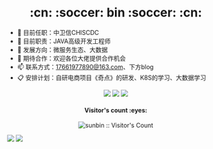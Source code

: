 <h1 align="center">:cn: :soccer: bin :soccer: :cn:</h1>

- 🏢 目前任职：中卫信CHISCDC
- 🌱 目前职责：JAVA高级开发工程师
- 🤔 发展方向：微服务生态、大数据
- 🙋 期待合作：欢迎各位大佬提供合作机会
- 📫 联系方式：17661977890@163.com、下方blog
- 📋 安排计划：自研电商项目《奇点》的研发、K8S的学习、大数据学习


<div align="center">

[![](https://img.shields.io/badge/-BLOG-important?&style=for-the-badge&logo=blogger&logoColor=white)](https://blog.ameilin.com/)
![](https://img.shields.io/badge/-Email-blue?style=for-the-badge&logo=Minutemailer&logoColor=white)
[![](https://img.shields.io/badge/-BLOG-important?&style=for-the-badge&logo=rss&logoColor=white)](https://17661977890.github.io/)
</div>

<h4 align="center">Visitor's count :eyes:</h4>
<p align="center"><img src="https://profile-counter.glitch.me/{17661977890}/count.svg" alt="sunbin :: Visitor's Count" /></p>

<div>
  <img src="https://github-readme-stats.vercel.app/api?username=17661977890&theme=vue&show_icons=true" />
  <img src="https://github-readme-stats.vercel.app/api/top-langs/?username=17661977890&langs_count=10&theme=flag-india&layout=compact" />
</div>

